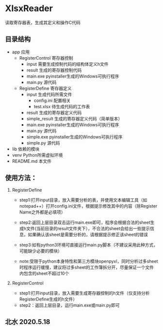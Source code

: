 # XlsxReader

读取寄存器表，生成其定义和操作C代码

## 目录结构
 
* app              应用  
    * RegisterControl  寄存器控制    
        * input  需要生成控制代码的结构体定义h文件
        * result  生成的寄存器控制代码
        * main.exe  pyinstaller生成的Windows可执行程序
        * main.py  源代码
    * RegisterDefine  寄存器定义
        * input  生成代码所需文件
            * config.ini 配置相关
            * test.xlsx  待生成代码的工作表
        * result  生成的寄存器定义代码
        * simple_result  生成的寄存器定义代码（简单版本）
        * main.exe  pyinstaller生成的Windows可执行程序
        * main.py  源代码
        * simple.exe  pyinstaller生成的Windows可执行程序
        * simple.py  源代码
* lib  依赖的模块    
* venv             Python所需虚拟环境      
* README.md        本文件  



## 使用方法：
1. RegisterDefine
    - step1:打开input目录，放入需要分析的表，并使用文本编辑工具（如notepad++）打开config.ini文件，根据提示修改其中的内容（除Register Name之外都是必填项）

    - step2:返回上层目录双击运行main.exe即可，程序会根据合法的sheet生成h文件(当前目录的result文件夹下），不合法的sheet会给出一些提示信息，如果确认该sheet是需要分析的，请根据提示修正该sheet的错误

    - step3:如有python3环境可直接运行main.py脚本（不建议采用此种方式，可能缺少必要的模块）

    - note:受限于python本身特性和第三方模块openpyxl，同时分析过多sheet时程序运行缓慢，建议将过多sheet的工作簿拆分开，尽量保证一个文件内包含的sheet不超过10个

2. RegisterControl
   - step1:打开input目录，放入需要生成寄存器控制的h文件（仅支持分析RegisterDefine生成的h文件）
   - step2：返回上层目录，运行main.exe或main.py即可

## 北水 2020.5.18